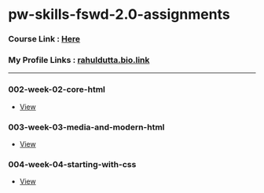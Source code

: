 # pw-skills-fswd-2.0-assignments
### Course Link : [Here](https://pwskills.com/course/Full-Stack-web-development-2.0)

### My Profile Links : [rahuldutta.bio.link](https://rahuldutta.bio.link)

---
### 002-week-02-core-html
- [View](https://github.com/irahuldutta02/pw-skills-fswd-2.0-assignments/tree/main/002-week-02-core-html)

### 003-week-03-media-and-modern-html
- [View](https://github.com/irahuldutta02/pw-skills-fswd-2.0-assignments/tree/main/003-week-03-media-and-modern-html)

### 004-week-04-starting-with-css
- [View](https://github.com/irahuldutta02/pw-skills-fswd-2.0-assignments/tree/main/004-week-04-starting-with-css)